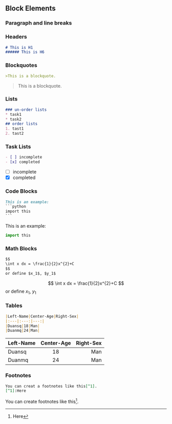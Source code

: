 ## Block Elements

### Paragraph and line breaks

### Headers

```markdown
# This is H1
###### This is H6
```

### Blockquotes

```markdown
>This is a blockquote.
```

> This is a blockquote.

### Lists 

```markdown
### un-order lists
* task1
* task2
## order lists
1. tast1
2. tast2
```

### Task Lists

```markdown
- [ ] incomplete
- [x] completed
```

- [ ] incomplete
- [x] completed

### Code Blocks

```markdown
This is an example:
​```python
import this
​```
```

This is an example:

```python
import this
```

### Math Blocks

```markdown
$$
\int x dx = \frac{1}{2}x^{2}+C
$$
or define $x_1$, $y_1$
```
$$
\int x dx = \frac{1}{2}x^{2}+C
$$
or define $x_1$, $y_1$

### Tables

```markdown
|Left-Name|Center-Age|Right-Sex|
|:---|:---:|---:|
|Duansq|18|Man|
|Duanmq|24|Man|
```

|Left-Name|Center-Age|Right-Sex|
|:---|:---:|---:|
|Duansq|18|Man|
|Duanmq|24|Man|

### Footnotes

```markdown
You can creat a footnotes like this[^1].
[^1]:Here
```

You can create footnotes like this[^1]. 

[^1]: Here



